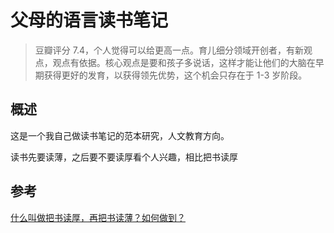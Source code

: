 # 父母的语言读书笔记

> 豆瓣评分 7.4，个人觉得可以给更高一点。育儿细分领域开创者，有新观点，观点有依据。核心观点是要和孩子多说话，这样才能让他们的大脑在早期获得更好的发育，以获得领先优势，这个机会只存在于 1-3 岁阶段。

## 概述

这是一个我自己做读书笔记的范本研究，人文教育方向。

读书先要读薄，之后要不要读厚看个人兴趣，相比把书读厚

## 参考

[什么叫做把书读厚，再把书读薄？如何做到？](https://www.zhihu.com/question/22115080)
